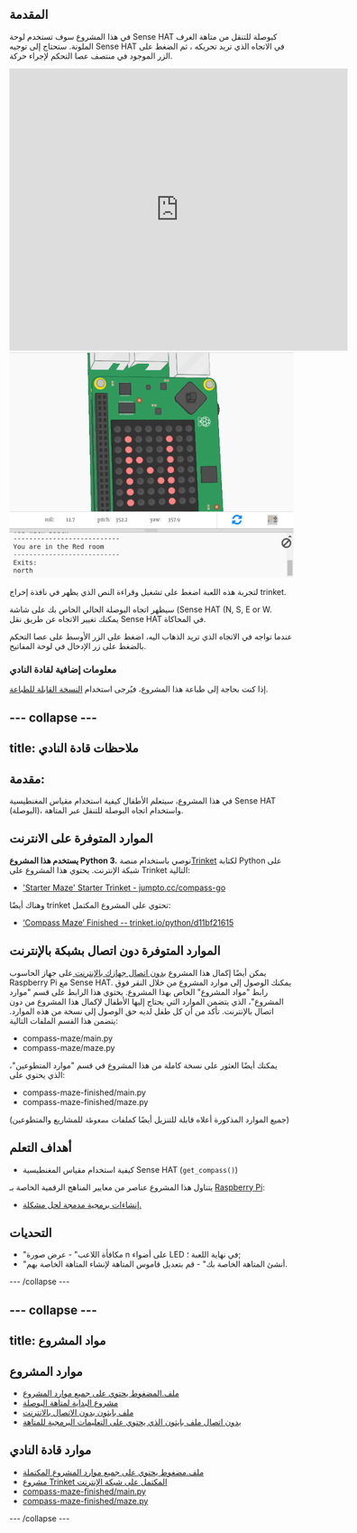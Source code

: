 ## المقدمة

في هذا المشروع سوف تستخدم لوحة Sense HAT كبوصلة للتنقل من متاهة الغرف الملونة. ستحتاج إلى توجيه Sense HAT في الاتجاه الذي تريد تحريكه ، ثم الضغط على الزر الموجود في منتصف عصا التحكم لإجراء حركة.

<div class="trinket">
  <iframe src="https://trinket.io/embed/python/44b5691250?outputOnly=true&start=result" width="600" height="500" frameborder="0" marginwidth="0" marginheight="0" allowfullscreen mark="crwd-mark">
</iframe> <img src="images/compass-final.png" />
</div>

لتجربة هذه اللعبة اضغط على تشغيل وقراءة النص الذي يظهر في نافذة إخراج trinket.

سيظهر اتجاه البوصلة الحالي الخاص بك على شاشة (Sense HAT (N, S, E or W. يمكنك تغيير الاتجاه عن طريق نقل Sense HAT في المحاكاة.

عندما تواجه في الاتجاه الذي تريد الذهاب اليه، اضغط على الزر الأوسط على عصا التحكم بالضغط على زر الإدخال في لوحة المفاتيح.

### معلومات إضافية لقادة النادي

إذا كنت بحاجة إلى طباعة هذا المشروع، فيُرجى استخدام [النسخة القابلة للطباعة](https://projects.raspberrypi.org/ar-SA/projects/compass-maze/print).

--- collapse ---
---
title: ملاحظات قادة النادي
---

## مقدمة:

في هذا المشروع، سيتعلم الأطفال كيفية استخدام مقياس المغنطيسية Sense HAT (البوصلة)، واستخدام اتجاه البوصلة للتنقل عبر المتاهة.

## الموارد المتوفرة على الانترنت

**يستخدم هذا المشروع Python 3.** نوصي باستخدام منصة[Trinket](https://trinket.io/) لكتابة Python على شبكة الإنترنت. يحتوي هذا المشروع على Trinket التالية:

* ['Starter Maze' Starter Trinket - jumpto.cc/compass-go](http://jumpto.cc/compass-go)

وهناك أيضًا trinket تحتوي على المشروع المكتمل:

* [‘Compass Maze’ Finished -- trinket.io/python/d11bf21615](https://trinket.io/python/d11bf21615)

## الموارد المتوفرة دون اتصال بشبكة بالإنترنت

يمكن أيضًا إكمال هذا المشروع [بدون اتصال جهازك بالإنترنت ](https://www.codeclubprojects.org/en-GB/resources/physical-sense-hat/) على جهاز الحاسوب Raspberry Pi مع Sense HAT. يمكنك الوصول إلى موارد المشروع من خلال النقر فوق رابط "مواد المشروع" الخاص بهذا المشروع. يحتوي هذا الرابط على قسم "موارد المشروع"، الذي يتضمن الموارد التي يحتاج إليها الأطفال لإكمال هذا المشروع من دون اتصال بالإنترنت. تأكد من أن كل طفل لديه حق الوصول إلى نسخة من هذه الموارد. يتضمن هذا القسم الملفات التالية:

* compass-maze/main.py
* compass-maze/maze.py

يمكنك أيضًا العثور على نسخة كاملة من هذا المشروع في قسم "موارد المتطوعين"، الذي يحتوي على:

* compass-maze-finished/main.py
* compass-maze-finished/maze.py

(جميع الموارد المذكورة أعلاه قابلة للتنزيل أيضًا كملفات `مضغوطة` للمشاريع والمتطوعين)

## أهداف التعلم

* كيفية استخدام مقياس المغنطيسية Sense HAT (`get_compass()`)

يتناول هذا المشروع عناصر من معايير المناهج الرقمية الخاصة بـ [Raspberry Pi](http://rpf.io/curriculum):

* [إنشاءات برمجية مدمجة لحل مشكلة.](https://www.raspberrypi.org/curriculum/programming/builder)

## التحديات

* "مكافأة اللاعب" - عرض صورة n على أضواء LED في نهاية اللعبة ؛;
* "أنشئ المتاهة الخاصة بك" - قم بتعديل قاموس المتاهة لإنشاء المتاهة الخاصة بهم.

--- /collapse ---

--- collapse ---
---
title: مواد المشروع
---

## موارد المشروع

* [ملف.المضغوط يحتوي على جميع موارد المشروع](resources/compass-maze-project-resources.zip)
* [مشروع البداية لمتاهة البوصلة](http://jumpto.cc/compass-go)
* [ملف بايثون بدون الاتصال بالانترنت](resources/compass-maze-main.py)
* [بدون اتصال ملف بايثون الذي يحتوي على التعليمات البرمجية للمتاهة](resources/compass-maze-maze.py)

## موارد قادة النادي

* [ملف.مضغوط يحتوي على جميع موارد المشروع المكتملة](resources/compass-maze-volunteer-resources.zip)
* [مشروع Trinket المكتمل على شبكة الإنترنت](https://trinket.io/python/0c8cdacd70)
* [compass-maze-finished/main.py](resources/compass-maze-finished-main.py)
* [compass-maze-finished/maze.py](resources/compass-maze-finished-maze.py)

--- /collapse ---
